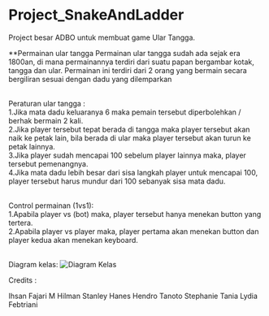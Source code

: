 # Project_SnakeAndLadder
Project besar ADBO untuk membuat game Ular Tangga.

**Permainan ular tangga
Permainan ular tangga sudah ada sejak era 1800an, di mana permainannya terdiri dari suatu papan bergambar kotak, tangga dan ular. Permainan ini terdiri dari 2 orang yang bermain secara bergiliran sesuai dengan dadu yang dilemparkan</br></br>

Peraturan ular tangga : </br>
1.Jika mata dadu keluaranya 6 maka pemain tersebut diperbolehkan / berhak bermain 2 kali.</br>
2.Jika player tersebut tepat berada di tangga maka player tersebut akan naik ke petak lain, bila berada di ular maka player tersebut akan turun ke petak lainnya.</br>
3.Jika player sudah mencapai 100 sebelum player lainnya maka, player tersebut pemenangnya.</br>
4.Jika mata dadu lebih besar dari sisa langkah player untuk mencapai 100, player tersebut harus mundur dari 100 sebanyak sisa mata dadu.</br></br>

Control permainan (1vs1): </br>
1.Apabila player vs (bot) maka, player tersebut hanya menekan button yang tertera.</br>
2.Apabila player vs player maka, player pertama akan menekan button dan player kedua akan menekan keyboard.</br></br>

Diagram kelas:
![Diagram Kelas](https://cloud.githubusercontent.com/assets/13995172/11363116/64ea2c22-92ca-11e5-9a8e-4fc774180608.jpg)


Credits :

Ihsan Fajari
M Hilman
Stanley Hanes
Hendro Tanoto
Stephanie Tania
Lydia Febtriani
